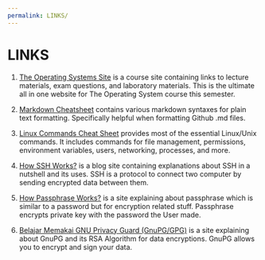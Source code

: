 ```yaml
---
permalink: LINKS/
---
```


# LINKS

1. [The Operating Systems Site](https://os.vlsm.org/) is a course site containing links to lecture materials, exam questions, and laboratory materials. This is the ultimate all in one website for The Operating System course this semester. <br>

2. [Markdown Cheatsheet](https://github.com/adam-p/markdown-here/wiki/Markdown-Cheatsheet) contains various markdown syntaxes for plain text formatting. Specifically helpful when formatting Github .md files. <br>

3. [Linux Commands Cheat Sheet](https://www.geeksforgeeks.org/linux-commands-cheat-sheet/) provides most of the essential Linux/Unix commands. It includes commands for file management, permissions, environment variables, users, networking, processes, and more. <br>

4. [How SSH Works?](https://www.niagahoster.co.id/blog/apa-itu-ssh/) is a blog site containing explanations about SSH in a nutshell and its uses. SSH is a protocol to connect two computer by sending encrypted data between them. <br>

5. [How Passphrase Works?](https://www.ssh.com/academy/ssh/passphrase) is a site explaining about passphrase which is similar to a password but for encryption related stuff. Passphrase encrypts private key with the password the User made. <br>

6. [Belajar Memakai GNU Privacy Guard (GnuPG/GPG)](https://medium.com/kode-dan-kodean/belajar-memakai-gnu-privacy-guard-gnupg-gpg-3944e19dba91) is a site explaining about GnuPG and its RSA Algorithm for data encryptions. GnuPG allows you to encrypt and sign your data. <br>
